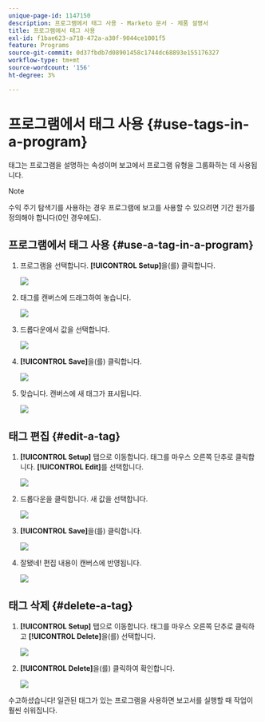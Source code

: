 ```yaml
---
unique-page-id: 1147150
description: 프로그램에서 태그 사용 - Marketo 문서 - 제품 설명서
title: 프로그램에서 태그 사용
exl-id: f1bae623-a710-472a-a30f-9044ce1001f5
feature: Programs
source-git-commit: 0d37fbdb7d08901458c1744dc68893e155176327
workflow-type: tm+mt
source-wordcount: '156'
ht-degree: 3%

---
```


# 프로그램에서 태그 사용 {#use-tags-in-a-program}

태그는 프로그램을 설명하는 속성이며 보고에서 프로그램 유형을 그룹화하는 데 사용됩니다.

>[!NOTE]
>
>수익 주기 탐색기를 사용하는 경우 프로그램에 보고를 사용할 수 있으려면 기간 원가를 정의해야 합니다(0인 경우에도).

## 프로그램에서 태그 사용 {#use-a-tag-in-a-program}

1. 프로그램을 선택합니다. **[!UICONTROL Setup]**&#x200B;을(를) 클릭합니다.

   ![](assets/use-tags-in-a-program-1.png)

1. 태그를 캔버스에 드래그하여 놓습니다.

   ![](assets/use-tags-in-a-program-2.png)

1. 드롭다운에서 값을 선택합니다.

   ![](assets/use-tags-in-a-program-3.png)

1. **[!UICONTROL Save]**&#x200B;을(를) 클릭합니다.

   ![](assets/use-tags-in-a-program-4.png)

1. 맞습니다. 캔버스에 새 태그가 표시됩니다.

   ![](assets/use-tags-in-a-program-5.png)

## 태그 편집 {#edit-a-tag}

1. **[!UICONTROL Setup]** 탭으로 이동합니다. 태그를 마우스 오른쪽 단추로 클릭합니다. **[!UICONTROL Edit]**&#x200B;를 선택합니다.

   ![](assets/use-tags-in-a-program-6.png)

1. 드롭다운을 클릭합니다. 새 값을 선택합니다.

   ![](assets/use-tags-in-a-program-7.png)

1. **[!UICONTROL Save]**&#x200B;을(를) 클릭합니다.

   ![](assets/use-tags-in-a-program-8.png)

1. 잘됐네! 편집 내용이 캔버스에 반영됩니다.

   ![](assets/use-tags-in-a-program-9.png)

## 태그 삭제  {#delete-a-tag}

1. **[!UICONTROL Setup]** 탭으로 이동합니다. 태그를 마우스 오른쪽 단추로 클릭하고 **[!UICONTROL Delete]**&#x200B;을(를) 선택합니다.

   ![](assets/use-tags-in-a-program-10.png)

1. **[!UICONTROL Delete]**&#x200B;을(를) 클릭하여 확인합니다.

   ![](assets/use-tags-in-a-program-11.png)

수고하셨습니다! 일관된 태그가 있는 프로그램을 사용하면 보고서를 실행할 때 작업이 훨씬 쉬워집니다.
